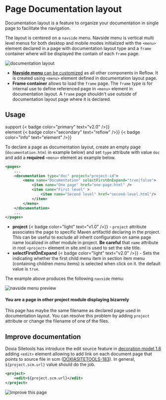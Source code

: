 # Page Documentation layout

Documentation layout is a feature to organize your documentation in single page to facilitate the navigation.

The layout is centered on a `navside` menu. Navside menu is vertical multi level menus for both desktop and mobile modes initialized with the `<menu>` element declared in a page with documentation layout type and a `frame` container where will be displayed the contain of each `frame` page.

![documentation layout](../images/doc/documentation-layout-scheme.png)

- [**Navside menu** can be customized][navside] as all other components in Reflow. It is created using `<menu>` element defined in documentation layout page.
- **Frame container** allows to load the `frame` page. The `frame` type is for internal use to define referenced page in `<menu>` element in documentation layout. A `frame` page shouldn't use outside of documentation layout page where it is declared.

## Usage

support {< badge color="primary" text="v2.0" />}}<br/>
element {< badge color="secondary" text="reflow" />}} {< badge color="info" text="element" />}}

To declare a page as documentation layout, create an empty page (`documentation.html` in example below) and set `type` attribute with value `doc` and add a **required** `<menu>` element as example below.

```xml
<pages>
    ...
    <documentation type="doc" project="project-id">
        <menu name="Documentation" selectFirstOnExpand="true|false">
            <item name="One page" href="one-page.html" />
            <item name="First level" >
                <item name="Second level" href="second-level.html"/>
            </item>
        </menu>
    </documentation>
    ...
</pages>
```

- **project** {< badge color="light" text="v1.0" />}} - `project` attribute associates the page to specific Maven artifactId declaring in the project. This can be useful to exclude all inherit configuration on same page name localized in other module in project. **Be careful** that `name` attribute in root `<project>` element in site.xml is used to set the site title.
- **selectFirstOnExpand** {< badge color="light" text="v2.0" />}} - Sets the indicating whether the first child menu item in section item menu (containing children menu items) is selected when click on it. the default value is `true`.

The example above produces the following `navside` menu:

![navside menu preview](../images/doc/navside-menu-preview.png)

<div class="bd-callout bd-callout-warning">
    <h4 class="no-anchor">You are a page in other project module displaying bizarrely</h4>
    <p>This page has maybe the same filename as declared page used in documentation layout. You can resolve this problem by adding <code>project</code> attribute or change the filename of one of the files.</p>
</div>

## Improve documentation

Doxia Sitetools has introduce the edit source feature in [decoration model 1.8][decoration-model] adding `<edit>` element allowing to add link on each document page that points to source file in scm ([DOXIASITETOOLS-183][DOXIASITETOOLS-183]). In general, `${project.scm.url}` value should do the job.

```xml
<project>
    <edit>${project.scm.url}</edit>
</project>
```

![Improve this page](../images/doc/improve-this-page.png)

[DOXIASITETOOLS-183]: https://issues.apache.org/jira/browse/DOXIASITETOOLS-183
[decoration-model]: https://maven.apache.org/doxia/doxia-sitetools/doxia-decoration-model/decoration.html

[navside]: #components-navside-menu

